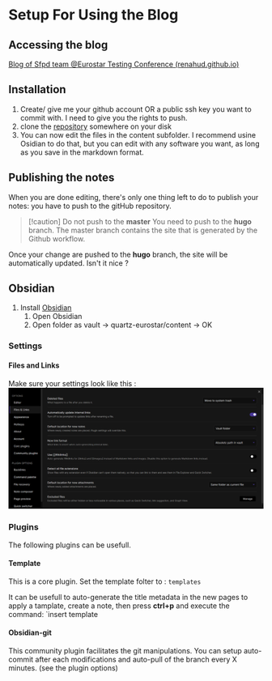 # Setup For Using the Blog
## Accessing the blog
[Blog of Sfpd team @Eurostar Testing Conference (renahud.github.io)](https://renahud.github.io/quartz-eurostar/)

## Installation

1. Create/ give me your github account OR a public ssh key you want to commit with. I need to give you the rights to push.
2. clone the [repository](https://github.com/Renahud/quartz-eurostar) somewhere on your disk
3. You can now edit the files in the content subfolder. I recommend usine Osidian to do that, but you can edit with any software you want, as long as you save in the markdown format.

## Publishing the notes
When you are done editing, there's only one thing left to do to publish your notes: you have to push to the gitHub repository.

> [!caution] Do not push to the **master**
> You need to push to the **hugo** branch.
> The master branch contains the site that is generated by the Github workflow.

Once your change are pushed to the **hugo** branch, the site will be automatically updated. Isn't it nice ?

## Obsidian

1. Install [Obsidian](https://obsidian.md)
	1. Open Obsidian 
	2. Open folder as vault -> quartz-eurostar/content -> OK

### Settings

#### Files and Links
Make sure your settings look like this :
![](static/Pasted%20image%2020220603091339.png)

### Plugins
The following plugins can be usefull.

#### Template
This is a core plugin. 
Set the template folter to :
`templates`

It can be usefull to auto-generate the title metadata in the new pages
to apply a tamplate, create a note, then press **ctrl+p** and execute the command:
`insert template

#### Obsidian-git 
This community plugin facilitates the git manipulations.
You can setup auto-commit after each modifications and auto-pull of the branch every X minutes. (see the plugin options)

